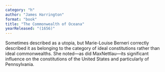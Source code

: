 ```yaml
---
category: "h"
author: "James Harrington"
format: "book"
title: "The Commonwealth of Oceana"
yearReleased: "(1656)"
---
```

Sometimes described as a utopia, but Marie-Louise Berneri correctly described it as belonging to the category of ideal constitutions rather than ideal commonwealths. She noted—as did MaxNettlau—its significant influence on the constitutions of the United States and particularly of Pennsylvania.
 